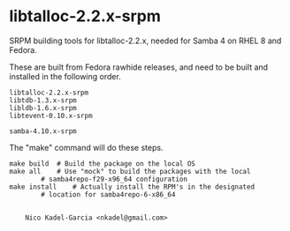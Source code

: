 libtalloc-2.2.x-srpm
====================

SRPM building tools for libtalloc-2.2.x, needed for Samba 4 on RHEL 8 and Fedora.

These are built from Fedora rawhide releases, and need to be built and
installed in the following order.

	libtalloc-2.2.x-srpm
	libtdb-1.3.x-srpm
	libldb-1.6.x-srpm
	libtevent-0.10.x-srpm

	samba-4.10.x-srpm

The "make" command will do these steps.

	make build	# Build the package on the local OS
	make all	# Use "mock" to build the packages with the local
			# samba4repo-f29-x96_64 configuration
	make install	# Actually install the RPM's in the designated
			# location for samba4repo-6-x86_64


		Nico Kadel-Garcia <nkadel@gmail.com>
